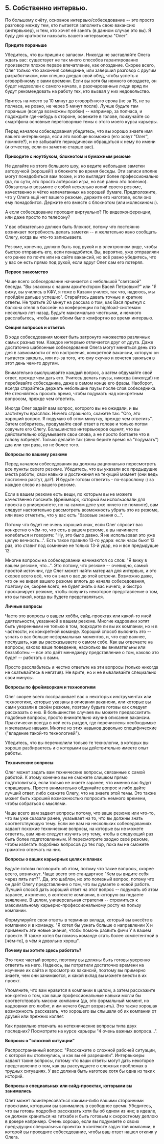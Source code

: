 ## 5. Собственно интервью.

По большому счёту, основное интервью/собеседование -- это просто разговор между тем, кто пытается заполнить свою вакансию (интервьюер), и тем, кто хочет её занять (в данном случае это вы). Я буду для краткости называть вашего интервьюера "Олег".

**Придите пораньше**

Убедитесь, что вы пришли с запасом. Никогда не заставляйте Олега ждать вас: существует не так много способов гарантированно произвести плохое первое впечатление, как опоздание. Скорее всего, Олег только что закончил совещание, или завершил разговор с другим разработчиком, или спешно доедал свой обед, чтобы успеть к оговорённому с вами времени. Если вы хотя бы немного опоздаете, он будет недоволен с самого начала, а разочарованные люди вряд ли будут рекомендовать на работу тех, кто вызвал у них недовольство.

Явитесь на место за 10 минут до оговорённого срока (не за 15, не за полчаса, не ровно, не через 5 минут после). Лучше будьте там пораньше (всегда возможны пробки) -- например, за полчаса, и подождите где-нибудь в стороне, освежите в голове, поизучайте со смартфона основные переговорные темы с этого моего курса карьеры.

Перед началом собеседования убедитесь, что вы хорошо знаете имя вашего интервьюера, если это вообще возможно (его зовут "Олег", помните?), и не забывайте периодически обращаться к нему по имени (и отчеству, если он заметно старше вас).

**Приходите с ноутбуком, блокнотом и бумажным резюме**

Не делайте из этого большого шоу, но ведите небольшие заметки авторучкой (хорошей!) в блокноте во время беседы. Эти записи вполне могут понадобиться вам позже, и это выглядит более профессионально (да, по сути, это просто актёрская игра, но всё равно это полезно). Обязательно возьмите с собой несколько копий своего резюме, качественно и чётко напечатанных на хорошей бумаге. Предположите, что у Олега ещё нет вашего резюме, держите его наготове, если оно ему понадобится. Держите его вместе с блокнотом (или молескином :).

А если собеседование проходит виртуально? По видеоконференции, или даже просто по телефону?

У вас обязательно должен быть блокнот, потому что постоянно возникает потребность делать заметки -- и желательно явно сообщать Олегу, когда вы что-то записываете.

Резюме, конечно, должно быть под рукой и в электронном виде, чтобы быстро отправить его, если понадобится. Вы, вероятно, уже отправляли его ранее по почте или на сайте вакансий, но всё равно убедитесь, что у вас он есть прямо под рукой, если вдруг Олег сам его потерял.

**Первое знакомство**

Чаще всего собеседование начинается с небольшой "светской" беседы. "Вы знакомы с нашим архитектором Васей Петровым?" или "Я вижу, вы учились в КФУ, я тоже в Казани учился, так что, надеюсь, мы пройдём дальше успешно". Старайтесь давать точные и краткие ответы. Не тратьте 20 минут на рассказ о том, как Вася прыгнул с балкона отеля в бассейн на конференции по highload-системам несколько лет назад. Будьте максимально честными, и немного расслабьтесь, чтобы вам обоим было комфортно во время интервью.

**Секция вопросов и ответов**

В ходе собеседования может быть затронуто множество различных самых разных тем. Каждое интервью отличается друг от друга. Даже достаточно шаблонные собеседования Олега могут меняться день ото дня в зависимости от его настроения, конкретной вакансии, которую он пытается закрыть, или из-за того, что ему скучно и хочется заняться в этот день чем-то другим.

Внимательно выслушивайте каждый вопрос, а затем обдумайте свой ответ, прежде чем дать его. Учитесь делать паузы, никогда (никогда!) не перебивайте собеседника, даже в самом конце его фразы. Наоборот, всегда старайтесь держать небольшие паузы после слов собеседника. Не стесняйтесь просить время, чтобы подумать над конкретным вопросом, прежде чем ответить.

Иногда Олег задаёт вам вопрос, которого вы не ожидали, и вы застигнуты врасплох. Ничего страшного, скажете так: "Ого, это хороший вопрос. Я подумаю об этом минутку, прежде чем ответить". Затем соберитесь, продумайте свой ответ в голове и только потом озвучьте его Олегу. Большинство интервьюеров оценят, что вы действительно обдумываете свои слова, а не просто болтаете что в голову взбредёт. Только делайте так (явно берите время на "подумать") два или три раза, но не более того.

**Вопросы по вашему резюме**

Перед началом собеседования вы должны рационально пересмотреть все пункты своего резюме. Убедитесь, что вы указали все предыдущие места работы, свои навыки и достижения на текущий момент (они ведь постоянно растут, да?). И будьте готовы ответить - по-взрослому :) за каждое слово из вашего резюме.

Если в вашем резюме есть вещи, по которым вы не можете качественно пояснить (фреймворк, который вы использовали для проекта в университете, но на самом деле уже ничего не помните), вам следует настоятельно рассмотреть возможность убрать это из резюме, или явно отметить, что у вас есть "базовые знания о...".

Потому что будет не очень хороший знак, если Олег спросит вас конкретно о чём-то, что есть в вашем резюме, а вы начинаете колебаться и говорите: "Ну, это было давно. Я не использовал это уже целую вечность...". Есть такое правило 13-го удара: если часы бьют 13 раз, это ставит под сомнение не только 13-й удар, но и все предыдущие 12.

Многие вопросы на собеседовании начинаются со слов: "Я вижу в вашем резюме, что...". Это потому, что резюме -- очевидно, самый простой источник, где Олег может найти материал для интервью, и это скорее всего всё, что он знал о вас до этой встречи. Возможно даже, что он не видел вашего резюме вплоть до начала собеседования, поэтому он, скорее всего, не будет знать о вас ничего, и быстро просканирует резюме, чтобы получить некоторое представление о том, кто вы такой, когда вы будете представляться.

**Личные вопросы**

Часто это вопросы о вашем хобби, сайд-проектах или какой-то иной деятельности, указанной в вашем резюме. Многие кадровики хотят быть уверенными не только в том, подходите ли вы их компании, но и в частности, их конкретной команде. Хороший способ выяснить это -- узнать о вас больше неформальных моментов, и, что ещё важнее, послушать, как вы рассказываете о самом себе. Как вы отвечаете на вопросы, каково ваше поведение, насколько вы внимательны или беззаботны -- все это даёт менеджеру представление о том, каково это будет -- работать с вами.

Просто расслабьтесь и честно ответьте на эти вопросы (только никогда не скатывайтесь в негатив). Не врите, но и не вываливайте специально свои минусы.

**Вопросы по фреймворкам и технологиям**

Олег скорее всего поспрашивает вас о некоторых инструментах или технологиях, которые указаны в описании вакансии, или которые вы сами указали в своём резюме, поэтому будьте готовы как следует рассказать о них. В большинстве случаев вы можете предвосхитить подобные вопросы, просто внимательно изучив описание вакансии. Практически всегда в ней есть раздел, где перечислены необходимые и желаемые навыки. Многие из этих навыков довольно специфические ("владение такой-то технологией").

Убедитесь, что вы перечислили только те технологии, в которых вы хорошо разбираетесь и с которыми вы действительно имеете опыт работы.

**Технические вопросы**

Олег может задать вам технические вопросы, связанные с самой работой. К этому конечно вы не сможете слишком прямо подготовиться, если только не знаете заранее, что именно вас будут спрашивать. Просто внимательно обдумайте вопрос и либо дайте лучший ответ, либо скажите Олегу, что не знаете этой темы. Это также может быть хорошей возможностью попросить немного времени, чтобы собраться с мыслями.

Чаще всего вам задают вопросы потому, что ваше резюме или что-то, что вы уже сказали ранее, указывает на то, что вы должны знать соответствующую тему. Если же вам на нескольких собеседованиях задают похожие технические вопросы, на которые вы не можете ответить, вам явно следует изучить эту тему, чтобы в следующий раз быть более подготовленным. И пересмотрите заодно своё резюме, чтобы избегать подобных вопросов до тех пор, пока вы не сможете грамотно отвечать на них.

**Вопросы о ваших карьерных целях и планах**

Будьте готовы поговорить об этом, потому что такие вопросы, скорее всего, возникнут. Чаще всего это стандартное "Кем вы видите себя через пять лет?". Да, это шаблон, но это полезный вопрос, потому что он даёт Олегу представление о том, что вы думаете о новой работе. Лучший способ дать хороший ответ на этот вопрос -- подумать об этом заранее, и конечно, в контексте компании, в которую вы подаете заявление. В целом, универсальная стратегия -- стремиться к максимальному карьерно-профессиональному росту на пользу компании.

Формулируйте свои ответы в терминах вклада, который вы внесёте в компанию и в команду. "Я хотел бы узнать больше о направлении X и применить эти новые знания, чтобы помочь развить фичи Y в вашем проекте. Я также хотел бы помочь команде стать более компетентной в [чём-то], в чём я довольно хорош".

**Почему вы хотите здесь работать?**

Это тоже частый вопрос, поэтому вы должны быть готовы уверенно ответить на него. Надеюсь, вы потратили достаточно времени на изучение их сайта и просмотр их вакансий, поэтому вы примерно знаете, чем они занимаются, и какой вклад вы можете внести в их проект.

Упомяните, что вам нравится в компании в целом, а затем расскажите конкретно о том, как ваши профессиональные навыки могли бы соответствовать миссии компании (да, это формальный момент, но кадровики его любят, и им нечего будет возразить). Это также хорошая возможность рассказать, что хорошего вы слышали об их компании от друзей или прежних коллег.

Как правильно отвечать на нетехнические вопросы типа двух последних? Посмотрите на курсе карьеры "4 очень важных вопроса...".

**Вопросы о "сложной ситуации"**

Распространенный вопрос: "Расскажите о сложной рабочей ситуации, с которой вы столкнулись, и как вы её разрешили". Интервьюеры задают такие вопросы, потому что ваши ответы могут дать некоторое представление о том, как вы рассуждаете о сложных проблемах в трудных ситуациях. У вас должна быть наготове хотя бы одна из таких историй.

**Вопросы о специальных или сайд-проектах, которыми вы занимались**

Олет может поинтересоваться какими-либо вашими сторонними проектами, которыми вы занимались в свободное время. Убедитесь, что вы готовы подробно рассказать хотя бы об одном из них; в идеале, он должен храниться на гитхабе и быть готовым к скоростному деплою в докере например. Очень хорошо, если вы подумаете о своих предыдущих специальных проектах в контексте задач той компании, в которой вы проходите собеседование, чтобы ваш ответ нашел отклик у Олега.
